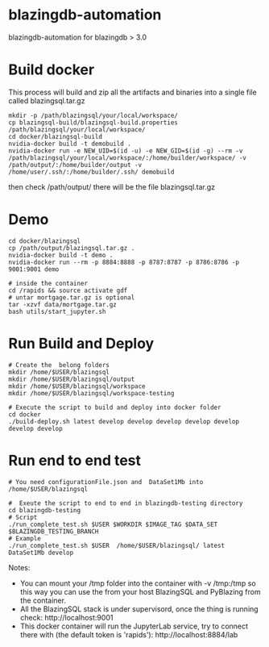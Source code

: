 # blazingdb-automation
blazingdb-automation for blazingdb > 3.0

# Build docker

This process will build and zip all the artifacts and binaries into a single file called blazingsql.tar.gz

```shell-script
mkdir -p /path/blazingsql/your/local/workspace/
cp blazingsql-build/blazingsql-build.properties /path/blazingsql/your/local/workspace/
cd docker/blazingsql-build
nvidia-docker build -t demobuild .
nvidia-docker run -e NEW_UID=$(id -u) -e NEW_GID=$(id -g) --rm -v /path/blazingsql/your/local/workspace/:/home/builder/workspace/ -v /path/output/:/home/builder/output -v /home/user/.ssh/:/home/builder/.ssh/ demobuild
```

then check /path/output/ there will be the file blazingsql.tar.gz
 

# Demo
```shell-script
cd docker/blazingsql
cp /path/output/blazingsql.tar.gz .
nvidia-docker build -t demo .
nvidia-docker run --rm -p 8884:8888 -p 8787:8787 -p 8786:8786 -p 9001:9001 demo

# inside the container
cd /rapids && source activate gdf
# untar mortgage.tar.gz is optional 
tar -xzvf data/mortgage.tar.gz
bash utils/start_jupyter.sh
```

# Run Build and Deploy 
```shell-script
# Create the  belong folders
mkdir /home/$USER/blazingsql
mkdir /home/$USER/blazingsql/output
mkdir /home/$USER/blazingsql/workspace
mkdir /home/$USER/blazingsql/workspace-testing

# Execute the script to build and deploy into docker folder
cd docker
./build-deploy.sh latest develop develop develop develop develop develop develop
```

# Run end to end test
```shell-script
# You need configurationFile.json and  DataSet1Mb into /home/$USER/blazingsql

#  Exeute the script to end to end in blazingdb-testing directory
cd blazingdb-testing
# Script
./run_complete_test.sh $USER $WORKDIR $IMAGE_TAG $DATA_SET $BLAZINGDB_TESTING_BRANCH
# Example
./run_complete_test.sh $USER  /home/$USER/blazingsql/ latest DataSet1Mb develop
```

Notes:
- You can mount your /tmp folder into the container  with -v /tmp:/tmp so this way you can use the from your host BlazingSQL and PyBlazing from the container.
- All the BlazingSQL stack is under supervisord, once the thing is running check: http://localhost:9001
- This docker container will run the JupyterLab service, try to connect there with (the default token is 'rapids'): http://localhost:8884/lab
